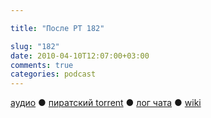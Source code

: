 ```yaml
---

title: "После РТ 182"

slug: "182"
date: 2010-04-10T12:07:00+03:00
comments: true
categories: podcast
---
```

[аудио](http://cdn.radio-t.com/rt182post.mp3) ● [пиратский torrent](http://pirates.radio-t.com/torrents/rt182post.mp3.torrent) ● [лог чата](http://chat.radio-t.com/logs/radio-t-182.html) ● [wiki](http://wiki.radio-t.com/%D0%9F%D0%BE%D1%81%D0%BB%D0%B5_%D0%A0%D0%A2_182)<audio src="http://cdn.radio-t.com/rt182post.mp3" preload="none">
